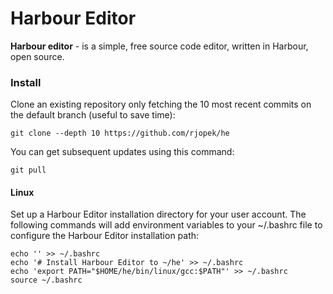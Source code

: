 # Harbour Editor

**Harbour editor** - is a simple, free source code editor, written in Harbour, open source.

### Install

Clone an existing repository only fetching the 10 most recent commits on the default branch (useful to save time):

```
git clone --depth 10 https://github.com/rjopek/he
```

You can get subsequent updates using this command:

```
git pull
```

#### Linux

Set up a Harbour Editor installation directory for your user account. The following commands will add environment variables to your ~/.bashrc file to configure the Harbour Editor installation path:

```
echo '' >> ~/.bashrc
echo '# Install Harbour Editor to ~/he' >> ~/.bashrc
echo 'export PATH="$HOME/he/bin/linux/gcc:$PATH"' >> ~/.bashrc
source ~/.bashrc
```
